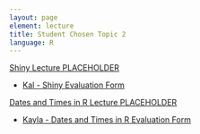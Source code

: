 ```yaml
---
layout: page
element: lecture
title: Student Chosen Topic 2
language: R
---
```


[Shiny Lecture PLACEHOLDER]()

  * [Kal - Shiny Evaluation Form](https://goo.gl/forms/SyjK0SFEcVyuqgXK2)

[Dates and Times in R Lecture PLACEHOLDER]()

  * [Kayla - Dates and Times in R Evaluation Form](https://goo.gl/forms/Cy6zzHwfBrwqfMRp1)
